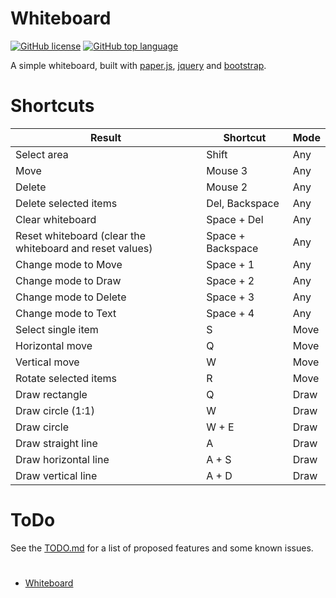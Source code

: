 # Whiteboard
[![GitHub license](https://img.shields.io/github/license/WhiteGooseGoesBlack/Whiteboard?color=%23F7E018&style=flat-square)](https://github.com/WhiteGooseGoesBlack/Whiteboard/blob/main/LICENSE) [![GitHub top language](https://img.shields.io/github/languages/top/WhiteGooseGoesBlack/Whiteboard?color=%23F7E018&style=flat-square)](https://github.com/WhiteGooseGoesBlack/Whiteboard)

A simple whiteboard, built with [paper.js](https://github.com/paperjs/paper.js), [jquery](https://github.com/jquery/jquery) and [bootstrap](https://github.com/twbs/bootstrap).

# Shortcuts
| Result                                                   | Shortcut             | Mode    |
| -------------------------------------------------------- | -------------------- | ------- |
| Select area                                              | Shift                | Any     |
| Move                                                     | Mouse 3              | Any     |
| Delete                                                   | Mouse 2              | Any     |
| Delete selected items                                    | Del, Backspace       | Any     |
| Clear whiteboard                                         | Space + Del          | Any     |
| Reset whiteboard (clear the whiteboard and reset values) | Space + Backspace    | Any     |
| Change mode to Move                                      | Space + 1            | Any     |
| Change mode to Draw                                      | Space + 2            | Any     |
| Change mode to Delete                                    | Space + 3            | Any     |
| Change mode to Text                                      | Space + 4            | Any     |
| Select single item                                       | S                    | Move    |
| Horizontal move                                          | Q                    | Move    |
| Vertical move                                            | W                    | Move    |
| Rotate selected items                                    | R                    | Move    |
| Draw rectangle                                           | Q                    | Draw    |
| Draw circle (1:1)                                        | W                    | Draw    |
| Draw circle                                              | W + E                | Draw    |
| Draw straight line                                       | A                    | Draw    |
| Draw horizontal line                                     | A + S                | Draw    |
| Draw vertical line                                       | A + D                | Draw    |

# ToDo
See the [TODO.md](TODO.md) for a list of proposed features and some known issues.

# 
- [Whiteboard](https://whitegoosegoesblack.github.io/Whiteboard/)
